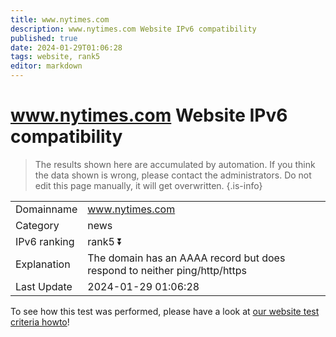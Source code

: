 ```yaml
---
title: www.nytimes.com
description: www.nytimes.com Website IPv6 compatibility
published: true
date: 2024-01-29T01:06:28
tags: website, rank5
editor: markdown
---
```


# www.nytimes.com Website IPv6 compatibility

> The results shown here are accumulated by automation. If you think the data shown is wrong, please contact the administrators. 
> Do not edit this page manually, it will get overwritten.
{.is-info}


|   |   |
| - | - |
| Domainname | www.nytimes.com
| Category | news |
| IPv6 ranking | rank5 :arrow_double_down: |
| Explanation | The domain has an AAAA record but does respond to neither ping/http/https |
| Last Update | 2024-01-29 01:06:28 |

To see how this test was performed, please have a look at [our website test criteria howto](/howto/testcriteria/website)!

